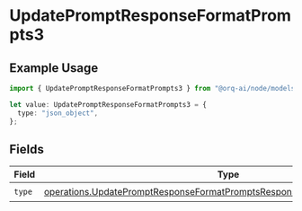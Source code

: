 # UpdatePromptResponseFormatPrompts3

## Example Usage

```typescript
import { UpdatePromptResponseFormatPrompts3 } from "@orq-ai/node/models/operations";

let value: UpdatePromptResponseFormatPrompts3 = {
  type: "json_object",
};
```

## Fields

| Field                                                                                                                                                                    | Type                                                                                                                                                                     | Required                                                                                                                                                                 | Description                                                                                                                                                              |
| ------------------------------------------------------------------------------------------------------------------------------------------------------------------------ | ------------------------------------------------------------------------------------------------------------------------------------------------------------------------ | ------------------------------------------------------------------------------------------------------------------------------------------------------------------------ | ------------------------------------------------------------------------------------------------------------------------------------------------------------------------ |
| `type`                                                                                                                                                                   | [operations.UpdatePromptResponseFormatPromptsResponse200ApplicationJSONType](../../models/operations/updatepromptresponseformatpromptsresponse200applicationjsontype.md) | :heavy_check_mark:                                                                                                                                                       | N/A                                                                                                                                                                      |